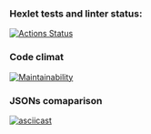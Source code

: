 ### Hexlet tests and linter status:
[![Actions Status](https://github.com/MaksymM92/frontend-project-lvl2/workflows/hexlet-check/badge.svg)](https://github.com/MaksymM92/frontend-project-lvl2/actions)

### Code climat
[![Maintainability](https://api.codeclimate.com/v1/badges/28a1b2e643f46f92c487/maintainability)](https://codeclimate.com/github/MaksymM92/frontend-project-lvl2/maintainability)

### JSONs comaparison
[![asciicast](https://asciinema.org/a/wPaOwC4l1SvnnrgVUXm8awAgz.svg)](https://asciinema.org/a/wPaOwC4l1SvnnrgVUXm8awAgz)
